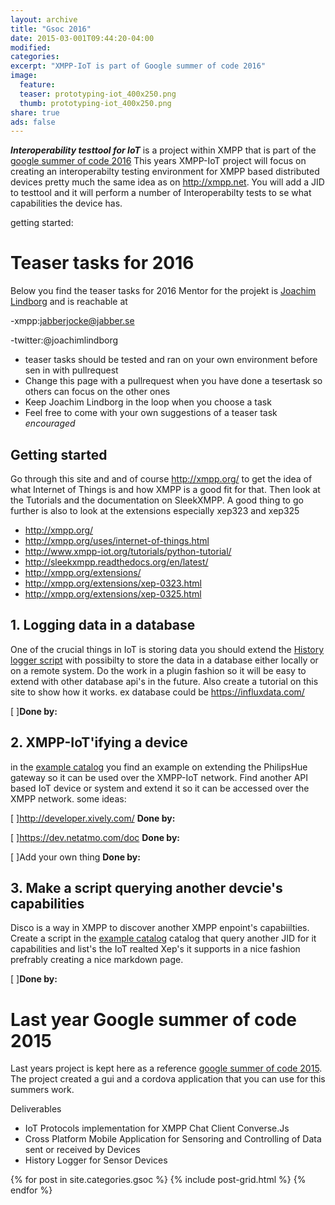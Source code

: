```yaml
---
layout: archive
title: "Gsoc 2016"
date: 2015-03-001T09:44:20-04:00
modified:
categories: 
excerpt: "XMPP-IoT is part of Google summer of code 2016"
image:
  feature: 
  teaser: prototyping-iot_400x250.png
  thumb: prototyping-iot_400x250.png
share: true
ads: false
---
```

***Interoperability  testtool for IoT*** is a project within XMPP that is part of the [google summer of code 2016](https://developers.google.com/open-source/gsoc/) This years XMPP-IoT project will focus on creating an interoperabilty testing environment for XMPP based distributed devices pretty much the same idea as on http://xmpp.net. You will add a JID to testtool and it will perform a number of Interoperabilty tests to se what capabilities the device has.

getting started:

# Teaser tasks for 2016
Below you find the teaser tasks for 2016 
Mentor for the projekt is [Joachim Lindborg](http://lsys.se) and is reachable at

  -xmpp:jabberjocke@jabber.se 

  -twitter:@joachimlindborg
  
  * teaser tasks should be tested and ran on your own environment before sen in with pullrequest 
  * Change this page with a pullrequest when you have done a tesertask so others can focus on the other ones
  * Keep Joachim Lindborg in the loop when you choose a task
  * Feel free to come with your own suggestions of a teaser task *encouraged*

## Getting started
Go through this site and and of course http://xmpp.org/ to get the idea of what Internet of Things is and how XMPP is a good fit for that. Then look at the Tutorials and the documentation on SleekXMPP. A good thing to go further is also to look at the extensions especially xep323 and xep325

  * http://xmpp.org/
  * http://xmpp.org/uses/internet-of-things.html
  * http://www.xmpp-iot.org/tutorials/python-tutorial/
  * http://sleekxmpp.readthedocs.org/en/latest/
  * http://xmpp.org/extensions/
  * http://xmpp.org/extensions/xep-0323.html
  * http://xmpp.org/extensions/xep-0325.html

## 1. Logging data in a database
One of the crucial things in IoT is storing data you should extend the [History logger script](https://github.com/joachimlindborg/SleekXMPP/tree/xep_0323_325/examples/IoT) with possibilty to store the data in a database either locally or on a remote system. Do the work in a plugin fashion so it will be easy to extend with other database api's in the future. Also create a tutorial on this site to show how it works. ex database could be https://influxdata.com/

  [ ]**Done by:**

## 2. XMPP-IoT'ifying a device
in the [example catalog](https://github.com/joachimlindborg/SleekXMPP/tree/xep_0323_325/examples/IoT) you find an example on extending the PhilipsHue gateway so it can be used over the XMPP-IoT network. Find another API based IoT device or system and extend it so it can be accessed over the XMPP network. some ideas:

  [ ]http://developer.xively.com/ **Done by:**

  [ ]https://dev.netatmo.com/doc **Done by:**

  [ ]Add your own thing **Done by:**

## 3. Make a script querying another devcie's capabilities
Disco is a way in XMPP to discover another XMPP enpoint's capabiilties. Create a script in the [example catalog](https://github.com/joachimlindborg/SleekXMPP/tree/xep_0323_325/examples/IoT) catalog that query another JID for it capabilities and list's the IoT realted Xep's it supports in a nice fashion prefrably creating a nice markdown page. 

  [ ]**Done by:**

# Last year Google summer of code 2015
Last years project is kept here as a reference [google summer of code 2015](http://www.google-melange.com/gsoc/homepage/google/gsoc2015). The project created a gui and a cordova application that you can use for this summers work.

Deliverables
  * IoT Protocols implementation for XMPP Chat Client Converse.Js
  * Cross Platform Mobile Application for Sensoring and Controlling of Data sent or received by Devices
  * History Logger for Sensor Devices

<div class="tiles">
{% for post in site.categories.gsoc %}
  {% include post-grid.html %}
{% endfor %}
</div><!-- /.tiles -->
